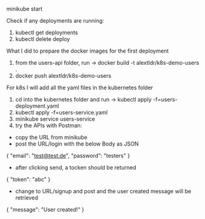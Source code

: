 minikube start

Check if any deployments are running:

1. kubectl get deployments 
2. kubectl delete deploy <name of the running deployment>

What I did to prepare the docker images for the first deployment

1. from the users-api folder, run -> docker build -t alextldr/k8s-demo-users .
2. docker push alextldr/k8s-demo-users

For k8s I will add all the yaml files in the kubernetes folder

1. cd into the kubernetes folder and run -> kubectl apply -f=users-deployment.yaml
2. kubectl apply -f=users-service.yaml
3. minikube service users-service
4. try the APIs with Postman:
- copy the URL from minikube
- post the URL/login with the below Body as JSON

{
    "email": "test@test.de",
    "password": "testers"
}

- after clicking send, a tocken should be returned

{
    "token": "abc"
}

- change to URL/signup and post and the user created message will be retrieved

{
    "message": "User created!"
}
